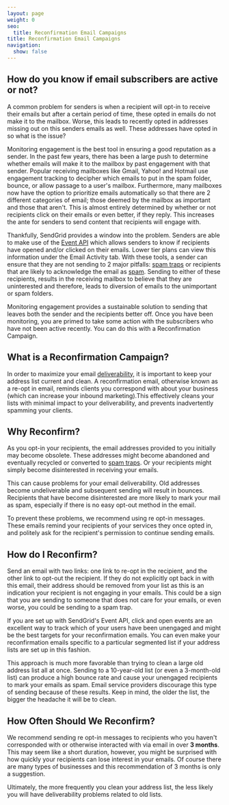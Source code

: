 ```yaml
---
layout: page
weight: 0
seo:
  title: Reconfirmation Email Campaigns
title: Reconfirmation Email Campaigns
navigation:
  show: false
---
```


## 	How do you know if email subscribers are active or not?
 	
A common problem for senders is when a recipient will opt-in to receive their emails but after a certain period of time,
these opted in emails do not make it to the mailbox. Worse, this leads to recently opted in addresses missing out on this
senders emails as well. These addresses have opted in so what is the issue?

Monitoring engagement is the best tool in ensuring a good reputation as a sender. In the past few years, there has been
a large push to determine whether emails will make it to the mailbox by past engagement with that sender. Popular
receiving mailboxes like Gmail, Yahoo! and Hotmail use engagement tracking to decipher which emails to put in the spam folder, bounce, or allow passage to a user's mailbox. Furthermore, many mailboxes now have the option
to prioritize emails automatically so that there are 2 different categories of email; those deemed by the mailbox as
important and those that aren't. This is almost entirely determined by whether or not recipients click on their emails
or even better, if they reply. This increases the ante for senders to send content that recipients will engage with.

Thankfully, SendGrid provides a window into the problem. Senders are able to make use of
the [Event API]({{root_url}}/for-developers/tracking-events/event/) which allows senders to know if recipients have opened and/or clicked on their emails. Lower tier plans
can view this information under the Email Activity tab. With these tools, a sender can ensure that they are not sending
to 2 major pitfalls: [spam traps]({{root_url}}/docs/glossary/spam-traps) or recipients that are likely to acknowledge the email as [spam]({{root_url}}/docs/glossary/spam/). Sending to either of
these recipients, results in the receiving mailbox to believe that they are uninterested and therefore, leads to diversion of emails to the unimportant or spam folders.


Monitoring engagement provides a sustainable solution to sending that leaves both the sender and the recipients better off.
Once you have been monitoring, you are primed to take some action with the subscribers who have not been active recently.
You can do this with a Reconfirmation Campaign.

## 	What is a Reconfirmation Campaign?
 	
In order to maximize your email [deliverability]({{root_url}}/glossary/deliverability/), it is important to keep
your address list current and clean. A reconfirmation email, otherwise
known as a re-opt in email, reminds clients you correspond with about
your business (which can increase your inbound marketing).This effectively
cleans your lists with minimal impact to your deliverability, and
prevents inadvertently spamming your clients.

## 	Why Reconfirm?
 	
As you opt-in your recipients, the email addresses provided to you
initially may become obsolete. These addresses might become abandoned
and eventually recycled or converted to [spam traps]({{root_url}}/glossary/spam-traps/). Or your recipients
might simply become disinterested in receiving your emails.

This can cause problems for your email deliverability. Old addresses
become undeliverable and subsequent sending will result in bounces.
Recipients that have become disinterested are more likely to mark
your mail as spam, especially if there is no easy opt-out method in the email.

To prevent these problems, we recommend using re opt-in messages.
These emails remind your recipients of your services they once opted
in, and politely ask for the recipient's permission to continue sending
emails.

## 	How do I Reconfirm?
 	
Send an email with two links: one link to re-opt in the recipient,
and the other link to opt-out the recipient. If they do not
explicitly opt back in with this email, their address should be
removed from your list as this is an indication your recipient is not
engaging in your emails. This could be a sign that you are sending to
someone that does not care for your emails, or even worse, you could
be sending to a spam trap.

If you are set up with SendGrid's Event API, click and open events are
an excellent way to track which of your users have been unengaged and
might be the best targets for your reconfirmation emails. You can even
make your reconfirmation emails specific to a particular segmented list
if your address lists are set up in this fashion.

This approach is much more favorable than trying to clean a large old
address list all at once. Sending to a 10-year-old list (or even a
3-month-old list) can produce a high bounce rate and cause your
unengaged recipients to mark your emails as spam. Email service
providers discourage this type of sending because of these results.
Keep in mind, the older the list, the bigger the headache it will be to clean.

## 	How Often Should We Reconfirm?
 	
We recommend sending re opt-in messages to recipients who you haven't
corresponded with or otherwise interacted with via email in over **3
months**. This may seem like a short duration, however, you might be
surprised with how quickly your recipients can lose interest in your
emails. Of course there are many types of businesses and this
recommendation of 3 months is only a suggestion.

Ultimately, the more frequently you clean your address list, the less likely you will have deliverability problems related to old lists.
